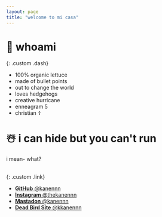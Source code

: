 ```yaml
---
layout: page
title: "welcome to mi casa"
---
```


# 🗿 whoami

{: .custom .dash}

-   100% organic lettuce
-   made of bullet points
-   out to change the world
-   loves hedgehogs
-   creative hurricane
-   enneagram 5
-   christian ☦️

# ☃️ i can hide but you can't run

i mean- what?
<br/>
<br/>

{: .custom .link}

-   [**GitHub** @kanennn](https://github.com/kanennn)
-   [**Instagram** @thekanennn](https://www.instagram.com/thekanennn/)
-   [**Mastadon** @kanennn](https://mastodon.social/@kanennn)
-   [**Dead Bird Site** @kkanennn](https://x.com/kkanennn)
